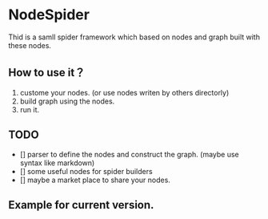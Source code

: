# NodeSpider
Thid is a samll spider framework which based on nodes and graph built with these nodes.


## How to use it？
1. custome your nodes. (or use nodes writen by others directorly)
2. build graph using the nodes.
3. run it.

## TODO
- [] parser to define the nodes and construct the graph. (maybe use syntax like markdown)
- [] some useful nodes for spider builders
- [] maybe a market place to share your nodes.

## Example for current version.
